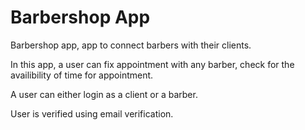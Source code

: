 # Barbershop App

Barbershop app, app to connect barbers with their clients.

In this app, a user can fix appointment with any barber, check for the availibility of time for appointment.

A user can either login as a client or a barber.

User is verified using email verification.

